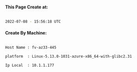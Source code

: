 
   
#### This Page Create at:

```bash

2022-07-08 - 15:56:18 UTC

```

#### Create By Machine:

```bash

Host Name : fv-az33-445

platform  : Linux-5.13.0-1031-azure-x86_64-with-glibc2.31

Ip Local  : 10.1.1.177

```

